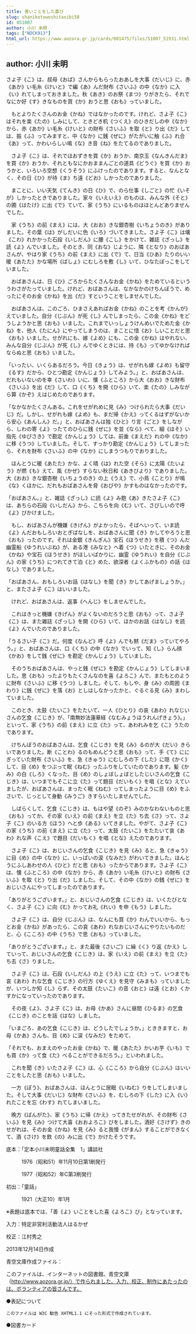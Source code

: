 ```yaml
---
title: 善いことをした喜び
slug: shanikotowoshitaxibi58
id: 051007
author: 小川 未明
tags: ["NDCK913"]
html_url: https://www.aozora.gr.jp/cards/001475/files/51007_51931.html
---
```


## author: 小川 未明

さよ子《こ》は、叔母《おば》さんからもらったおあしを大事《だいじ》に、赤《あか》い毛糸《けいと》で編《あ》んだ財布《さいふ》の中《なか》に入《い》れてしまっておきました。秋《あき》のお祭《まつ》りがきたら、それでなにか好《す》きなものを買《か》おうと思《おも》っていました。

　もとよりたくさんのお金《かね》ではなかったのです。けれど、さよ子《こ》はそれを楽《たの》しみにして、ときどき机《つくえ》のひきだしの中《なか》から、赤《あか》い毛糸《けいと》の財布《さいふ》を取《と》り出《だ》しては、振《ふ》ってみますと、中《なか》に銭《ぜに》がたがいに触《ふ》れ合《あ》って、かわいらしい鳴《な》き音《ね》をたてるのでありました。

　さよ子《こ》は、それでほおずきを買《か》おうか、南京玉《なんきんだま》を買《か》おうか、それともなにかおままんごとの道具《どうぐ》を買《か》おうかと、いろいろ空想《くうそう》にふけったのであります。すると、なんとなく、その日《ひ》が待《ま》ち遠《どお》しかったのでありました。

　まことに、いい天気《てんき》の日《ひ》で、のら仕事《しごと》の忙《いそが》しかったときでありました。家々《いえいえ》のものは、みんな外《そと》の圃《はたけ》に出《で》ていて、家《うち》にいるものはほとんどありませんでした。

　家《うち》の前《まえ》には、大《おお》きな銀杏樹《いちょうのき》がありました。その葉《は》がしだいに色《いろ》づいてきました。さよ子《こ》は壊《こわ》れかかった石段《いしだん》に腰《こし》をかけて、雑誌《ざっし》を読《よ》んでいました。そのとき、同《おな》じように、隣《となり》のおばあさんが、やはり家《うち》の前《まえ》に出《で》て、日当《ひあ》たりのいい暖《あたた》かな場所《ばしょ》にむしろを敷《し》いて、ひなたぼっこをしていました。

　おばあさんは、日《ひ》ごろからたくさんなお金《かね》をためているといううわさがたっていました。けれど、おばあさんは、なかなかのけちんぼうで、めったにそのお金《かね》を出《だ》すということをしませんでした。

　おばあさんは、このごろ、ひまさえあればお金《かね》のことを考《かんが》えていました。自分《じぶん》が死《し》んでしまったら、この金《かね》をどうしようかと思《おも》いました。これまでいっしょうけんめいでためた金《かね》を、他人《たにん》にやってしまうのは、まことに惜《お》しいことだと思《おも》いました。せがれにも、嫁《よめ》にも、この金《かね》はやれない、みんな自分《じぶん》が死《し》んでゆくときには、持《も》ってゆかなければならぬと思《おも》いました。

「いったい、いくらあるだろう。今日《きょう》は、せがれも嫁《よめ》も留守《るす》だから、ひとつ勘定《かんじょう》してみよう。」と、おばあさんは、だれもいないのを幸《さいわ》いに、懐《ふところ》から大《おお》きな財布《さいふ》を出《だ》して、口《くち》を開《ひら》いて、楽《たの》しみながら算《かぞ》えはじめたのであります。

「なかなかたくさんある。これをせがれめに見《み》つけられたら大事《だいじ》だ。しかし、せがれも嫁《よめ》も、まだ帰《かえ》ってくるはずがないから安心《あんしん》だ。」と、おばあさんは独《ひと》り言《ごと》をしながら、しわの寄《よ》ったてのひらに銭《ぜに》を並《なら》べて、細《ほそ》い指先《ゆびさき》で勘定《かんじょう》しては、前垂《まえだ》れの中《なか》に移《うつ》していました。そして、すっかり勘定《かんじょう》してしまったら、それを財布《さいふ》の中《なか》にしまうつもりでおりました。

　ほんとうに暖《あたた》かな、よく晴《は》れた空《そら》に太陽《たいよう》が燃《も》えて、風《かぜ》すらない秋日和《あきびより》でありました。大《おお》きな銀杏樹《いちょうのき》の上《うえ》で、小鳥《ことり》が鳴《な》くほかに、だれもおばあさんを脅《おびや》かすものはなかったのです。

「おばあさん。」と、雑誌《ざっし》に読《よ》み飽《あ》きたさよ子《こ》は、あちらの石段《いしだん》から、こちらを向《む》いて、さびしいので呼《よ》びかけました。

　もし、おばあさんが機嫌《きげん》がよかったら、そばへいって、いま読《よ》んだおもしろいおとぎばなしを、おばあさんに聞《き》かしてやろうと思《おも》ったのです。それは金銀《きんぎん》宝石《ほうせき》を積《つ》んだ幽霊船《ゆうれいぶね》が、ある港《みなと》へ着《つ》いたときに、そのお金《かね》や宝石《ほうせき》がほしいばかりに、幽霊《ゆうれい》を自分《じぶん》の家《うち》につれてきて泊《と》めた、欲深者《よくふかもの》の話《はなし》でありました。

「おばあさん、おもしろいお話《はなし》を聞《き》かしてあげましょうか。」と、またさよ子《こ》はいいました。

　けれど、おばあさんは、返事《へんじ》をしませんでした。

　これはきっと機嫌《きげん》がよくないのだろうと思《おも》って、さよ子《こ》は、また雑誌《ざっし》を開《ひら》いて、ほかのお話《はなし》を読《よ》んでいたのでありました。

「うるさい子《こ》だ。何度《なんど》呼《よ》んでも黙《だま》っていてやろう。」と、おばあさんは、口《くち》の中《なか》でいって、知《し》らん顔《かお》をして銭《ぜに》を勘定《かんじょう》していました。

　そのうちおばあさんは、やっと銭《ぜに》を勘定《かんじょう》してしまいました。思《おも》ったよりもたくさんなのを喜《よろこ》んで、またもとのように財布《さいふ》に移《うつ》しました。そして、もしや、身《み》の周囲《まわり》に銭《ぜに》を落《お》としはしなかったかと、ぐるぐる見《み》まわしていました。

　このとき、太鼓《たいこ》をたたいて、一人《ひとり》の哀《あわ》れなじいさんの乞食《こじき》が、「南無妙法蓮華経《なむみょうほうれんげきょう》。」といって、家《うち》の前《まえ》に立《た》って、あわれみを乞《こ》うたのであります。

　けちんぼうのおばあさんは、乞食《こじき》を見《み》るのが大《だい》きらいでありました。断《ことわ》るのもめんどうと思《おも》って、手《て》ににぎっていた財布《さいふ》を、急《きゅう》にむしろの下《した》に隠《かく》して、目《め》をつぶって眠《ねむ》ったふりをしていたのであります。髪《かみ》の白《しろ》くなった、目《め》のしょぼしょぼとしたじいさんの乞食《こじき》は、いつまでもそこに立《た》って題目《だいもく》を唱《とな》えていましたが、おばあさんは、まったく眠《ねむ》ってしまったように目《め》をふさいで、じっとして身動《みうご》きすらいたしませんでした。

　しばらくして、乞食《こじき》は、もはや望《のぞ》みのかなわないものと思《おも》ってか、その家《いえ》の前《まえ》を立《た》ち去《さ》って、さよ子《こ》のいる方《ほう》へと歩《ある》いてきました。やがて、さよ子《こ》の家《うち》の前《まえ》に立《た》って、太鼓《たいこ》をたたいて哀《あわ》れな声《こえ》で題目《だいもく》を唱《とな》えたのであります。

　さよ子《こ》は、おじいさんの乞食《こじき》を見《み》ると、急《きゅう》に目《め》の中《なか》に、いっぱいの涙《なみだ》がわいてきました。ほんとうにふしあわせの人《ひと》だと思《おも》ったからであります。さよ子《こ》は、懐《ふところ》の中《なか》から、赤《あか》い毛糸《けいと》の財布《さいふ》を取《と》り出《だ》しました。そして、その中《なか》の銭《ぜに》をおじいさんにやってしまったのであります。

「ありがとうございます。」と、おじいさんの乞食《こじき》は、いくたびとなく、さよ子《こ》に向《む》かってお礼《れい》を申《もう》しました。

　さよ子《こ》は、自分《じぶん》は、なんにも買《か》わんでいいから、もっとお金《かね》があったら、この哀《あわ》れなおじいさんにやりたいものだと、心《こころ》の中《うち》で思《おも》っていました。

「ありがとうございます。」と、また最後《さいご》に繰《く》り返《かえ》していって、おじいさんの乞食《こじき》は、家《いえ》の前《まえ》を立《た》ち去《さ》りました。

　さよ子《こ》は、石段《いしだん》の上《うえ》に立《た》って、いつまでも哀《あわ》れな乞食《こじき》の行方《ゆくえ》を見守《みまも》っていましたが、いつしか知《し》らず、その太鼓《たいこ》の音《おと》は遠《とお》くかすかになっていったのであります。

　その夜《よ》、さよ子《こ》は、お母《かあ》さんに昼間《ひるま》の乞食《こじき》のことを話《はな》しました。

「いまごろ、あの乞食《こじき》は、どうしたでしょうか。」とききますと、お母《かあ》さんも、目《め》に涙《なみだ》をためて、

「それでも、おまえのやったお金《かね》で、暖《あたた》かいお芋《いも》でも買《か》って食《た》べることができるだろう。」といわれました。

　これを聞《き》いたさよ子《こ》は、心《こころ》から自分《じぶん》はいいことをしたと思《おも》いました。

　一方《ぽう》、おばあさんは、ほんとうに居眠《いねむ》りをしてしまいました。そして大事《だいじ》な財布《さいふ》を、むしろの下《した》に入《い》れたことを忘《わす》れてしまいました。

　晩方《ばんがた》、家《うち》に帰《かえ》ってきたせがれが、その財布《さいふ》を見《み》つけて大喜《おおよろこ》びをしました。酒好《さけず》きのせがれは、そのお金《かね》を見《み》ると我慢《がまん》することができなくて、酒《さけ》を飲《の》みに出《で》かけたそうです。













底本：「定本小川未明童話全集　1」講談社

　　　1976（昭和51）年11月10日第1刷発行

　　　1977（昭和52）年C第3刷発行

初出：「童話」

　　　1921（大正10）年1月

※表題は底本では、「善《よ》いことをした喜《よろこ》び」となっています。

入力：特定非営利活動法人はるかぜ

校正：江村秀之

2013年12月14日作成

青空文庫作成ファイル：

このファイルは、インターネットの図書館、青空文庫（http://www.aozora.gr.jp/）で作られました。入力、校正、制作にあたったのは、ボランティアの皆さんです。











●表記について


	このファイルは W3C 勧告 XHTML1.1 にそった形式で作成されています。







●図書カード
